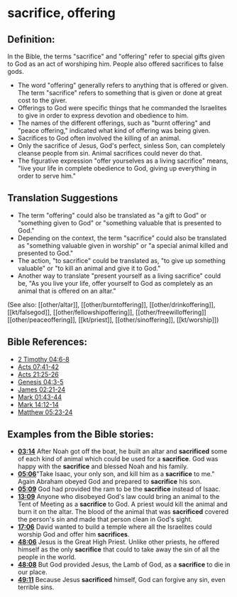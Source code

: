 # sacrifice, offering #

## Definition: ##

In the Bible, the terms "sacrifice" and "offering" refer to special gifts given to God as an act of worshiping him. People also offered sacrifices to false gods.

* The word "offering" generally refers to anything that is offered or given. The term "sacrifice" refers to something that is given or done at great cost to the giver.
* Offerings to God were specific things that he commanded the Israelites to give in order to express devotion and obedience to him.
* The names of the different offerings, such as "burnt offering" and "peace offering," indicated what kind of offering was being given.
* Sacrifices to God often involved the killing of an animal.
* Only the sacrifice of Jesus, God's perfect, sinless Son, can completely cleanse people from sin. Animal sacrifices could never do that.
* The figurative expression "offer yourselves as a living sacrifice" means, "live your life in complete obedience to God, giving up everything in order to serve him."

## Translation Suggestions ##

* The term "offering" could also be translated as "a gift to God" or "something given to God" or "something valuable that is presented to God."
* Depending on the context, the term "sacrifice" could also be translated as "something valuable given in worship" or "a special animal killed and presented to God."
* The action, "to sacrifice" could be translated as, "to give up something valuable" or "to kill an animal and give it to God."
* Another way to translate "present yourself as a living sacrifice" could be, "As you live your life, offer yourself to God as completely as an animal that is offered on an altar."

(See also: [[other/altar]], [[other/burntoffering]], [[other/drinkoffering]], [[kt/falsegod]], [[other/fellowshipoffering]], [[other/freewilloffering]] [[other/peaceoffering]], [[kt/priest]], [[other/sinoffering]], [[kt/worship]])

## Bible References: ##

* [2 Timothy 04:6-8](en/tn/2ti/help/04/06)
* [Acts 07:41-42](en/tn/act/help/07/41)
* [Acts 21:25-26](en/tn/act/help/21/25)
* [Genesis 04:3-5](en/tn/gen/help/04/03)
* [James 02:21-24](en/tn/jas/help/02/21)
* [Mark 01:43-44](en/tn/mrk/help/01/43)
* [Mark 14:12-14](en/tn/mrk/help/14/12)
* [Matthew 05:23-24](en/tn/mat/help/05/23)

## Examples from the Bible stories: ##

* __[03:14](en/tn/obs/help/03/14)__ After Noah got off the boat, he built an altar and __sacrificed__  some of each kind of animal which could be used for a __sacrifice__. God was happy with the __sacrifice__  and blessed Noah and his family.
* __[05:06](en/tn/obs/help/05/06)__"Take Isaac, your only son, and kill him as a __sacrifice__  to me." Again Abraham obeyed God and prepared to __sacrifice__  his son.
* __[05:09](en/tn/obs/help/05/09)__ God had provided the ram to be the __sacrifice__  instead of Isaac.
* __[13:09](en/tn/obs/help/13/09)__ Anyone who disobeyed God's law could bring an animal to the Tent of Meeting as a __sacrifice__  to God. A priest would kill the animal and burn it on the altar. The blood of the animal that was __sacrificed__  covered the person's sin and made that person clean in God's sight.
* __[17:06](en/tn/obs/help/17/06)__ David wanted to build a temple where all the Israelites could worship God and offer him __sacrifices__.
* __[48:06](en/tn/obs/help/48/06)__ Jesus is the Great High Priest. Unlike other priests, he offered himself as the only __sacrifice__  that could to take away the sin of all the people in the world.
* __[48:08](en/tn/obs/help/48/08)__ But God provided Jesus, the Lamb of God, as a __sacrifice__  to die in our place.
* __[49:11](en/tn/obs/help/49/11)__ Because Jesus __sacrificed__  himself, God can forgive any sin, even terrible sins.